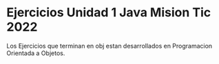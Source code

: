 # Ejercicios Unidad 1 Java Mision Tic 2022

Los Ejercicios que terminan en obj estan desarrollados en Programacion Orientada a Objetos.
